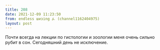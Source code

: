 ```yaml
---
title: 208
date: 2021-12-09 11:23:50
from: endless шизing ⍼ (channel1162404975)
layout: post
---
```


Почти всегда на лекции по гистологии и зоологии меня очень сильно рубит в сон. Сегодняшний день не исключение.
